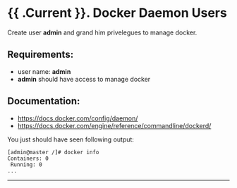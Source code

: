 # {{ .Current }}. Docker Daemon Users

Create user **admin** and grand him privelegues to manage docker.

## Requirements:
- user name: **admin**
- **admin** should have access to manage docker

## Documentation:
- https://docs.docker.com/config/daemon/
- https://docs.docker.com/engine/reference/commandline/dockerd/


You just should have seen following output:

```
[admin@master /]# docker info
Containers: 0
 Running: 0
...
```

---